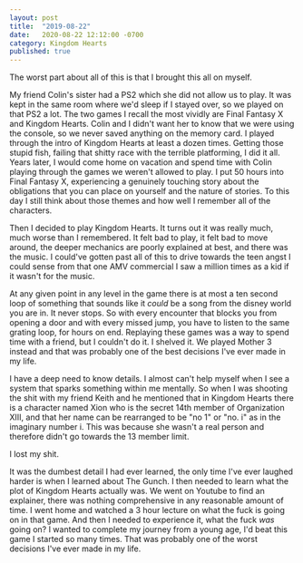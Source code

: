 ```yaml
---
layout: post
title:  "2019-08-22"
date:   2020-08-22 12:12:00 -0700
category: Kingdom Hearts
published: true
---
```

The worst part about all of this is that I brought this all on myself. 
 
My friend Colin's sister had a PS2 which she did not allow us to play. It was kept in the same room where we'd sleep if I stayed over, so we played on that PS2 a lot. The two games I recall the most vividly are Final Fantasy X and Kingdom Hearts.  Colin and I didn't want her to know that we were using the console, so we never saved anything on the memory card. I played through the intro of Kingdom Hearts at least a dozen times. Getting those stupid fish, failing that shitty race with the terrible platforming, I did it all. Years later, I would come home on vacation and spend time with Colin playing through the games we weren't allowed to play. I put 50 hours into Final Fantasy X, experiencing a genuinely touching story about the obligations that you can place on yourself and the nature of stories. To this day I still think about those themes and how well I remember all of the characters.
 
Then I decided to play Kingdom Hearts.
It turns out it was really much, much worse than I remembered. It felt bad to play, it felt bad to move around, the deeper mechanics are poorly explained at best, and there was the music.
I could've gotten past all of this to drive towards the teen angst I could sense from that one AMV commercial I saw a million times as a kid if it wasn't for the music. 
 
At any given point in any level in the game there is at most a ten second loop of something that sounds like it *could* be a song from the disney world you are in. It never stops. So with every encounter that blocks you from opening a door and with every missed jump, you have to listen to the same grating loop, for hours on end. Replaying these games was a way to spend time with a friend, but I couldn't do it. I shelved it. We played Mother 3 instead and that was probably one of the best decisions I've ever made in my life.
 
I have a deep need to know details. I almost can't help myself when I see a system that sparks something within me mentally. So when I was shooting the shit with my friend Keith and he mentioned that in Kingdom Hearts there is a character named Xion who is the secret 14th member of Organization XIII, and that her name can be rearranged to be "no 1" or "no. i" as in the imaginary number i. This was because she wasn't a real person and therefore didn't go towards the 13 member limit.

I lost my shit.

It was the dumbest detail I had ever learned, the only time I've ever laughed harder is when I learned about The Gunch. I then needed to learn what the plot of Kingdom Hearts actually was. We went on Youtube to find an explainer, there was nothing comprehensive in any reasonable amount of time. I went home and watched a 3 hour lecture on what the fuck is going on in that game. And then I needed to experience it, what the fuck *was* going on? I wanted to complete my journey from a young age, I'd beat this game I started so many times. That was probably one of the worst decisions I've ever made in my life.